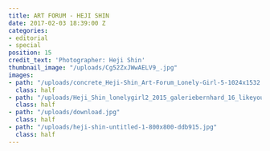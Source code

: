 ```yaml
---
title: ART FORUM - HEJI SHIN
date: 2017-02-03 18:39:00 Z
categories:
- editorial
- special
position: 15
credit_text: 'Photographer: Heji Shin'
thumbnail_image: "/uploads/Cg52ZxJWwAELV9_.jpg"
images:
- path: "/uploads/concrete_Heji-Shin_Art-Forum_Lonely-Girl-5-1024x1532.jpg"
  class: half
- path: "/uploads/Heji_Shin_lonelygirl2_2015_galeriebernhard_16_likeyou-9bf260.jpg"
  class: half
- path: "/uploads/download.jpg"
  class: half
- path: "/uploads/heji-shin-untitled-1-800x800-ddb915.jpg"
  class: half
---
```


